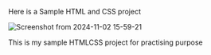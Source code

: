 Here is a Sample HTML and CSS project

![Screenshot from 2024-11-02 15-59-21](https://github.com/user-attachments/assets/06918627-d3e0-4265-9489-5ecbd5685d32)

This is my sample HTMLCSS project for practising purpose
